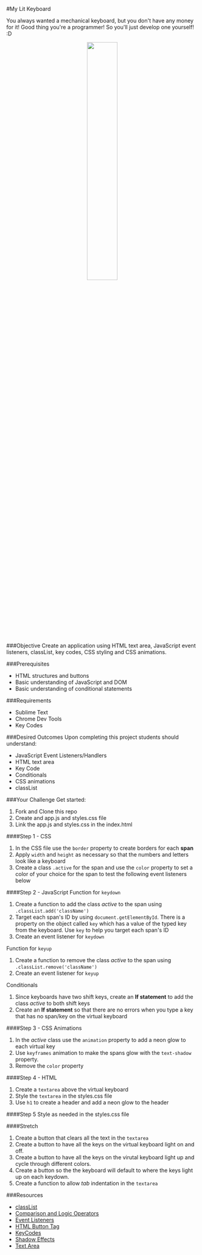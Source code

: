 #My Lit Keyboard

You always wanted a mechanical keyboard, but you don't have any money for it! Good thing you're a programmer! So you'll just develop one yourself! :D

<p align="center">
<img src="https://github.com/sogalutira/my-lit-keyboard/blob/master/keyboardtut.gif" width="40%" height="40%"></img></p>

###Objective
Create an application using HTML text area, JavaScript event listeners, classList, key codes, CSS styling and CSS animations.

###Prerequisites
* HTML structures and buttons
* Basic understanding of JavaScript and DOM
* Basic understanding of conditional statements

###Requirements
* Sublime Text
* Chrome Dev Tools
* Key Codes

###Desired Outcomes
Upon completing this project students should understand:
* JavaScript Event Listeners/Handlers
* HTML text area
* Key Code
* Conditionals
* CSS animations
* classList

###Your Challenge
Get started:

1. Fork and Clone this repo
2. Create and app.js and styles.css file
3. Link the app.js and styles.css in the index.html

####Step 1 - CSS
1. In the CSS file use the `border` property to create borders for each **span**
2. Apply `width` and `height` as necessary so that the numbers and letters look like a keyboard
3. Create a class `.active` for the span and use the `color` property to set a color of your choice for the span to test the following event listeners below

####Step 2 - JavaScript
Function for `keydown`

1. Create a function to add the class *active* to the span using `.classList.add('className')`
2. Target each span's ID by using `document.getElementById`. There is a property on the object called `key` which has a value of the typed key from the keyboard. Use `key` to help you target each span's ID
3. Create an event listener for `keydown`

Function for `keyup`

1. Create a function to remove the class *active* to the span using `.classList.remove('className')`
2. Create an event listener for `keyup`


Conditionals

1. Since keyboards have two shift keys, create an **If statement** to add the class *active* to both shift keys
2. Create an **If statement** so that there are no errors when you type a key that has no span/key on the virtual keyboard

####Step 3 - CSS Animations
1. In the *active* class use the `animation` property to add a neon glow to each virtual key
2. Use `keyframes` animation to make the spans glow with the `text-shadow` property.
2. Remove the `color` property

####Step 4 - HTML
1. Create a `textarea` above the virtual keyboard
2. Style the `textarea` in the styles.css file
3. Use `h1` to create a header and add a neon glow to the header

####Step 5
Style as needed in the styles.css file

####Stretch
1. Create a button that clears all the text in the `textarea`
2. Create a button to have all the keys on the virtual keyboard light on and off.
3. Create a button to have all the keys on the virutal keyboard light up and cycle through different colors.
4. Create a button so the the keyboard will default to where the keys light up on each keydown.
5. Create a function to allow *tab* indentation in the `textarea`


###Resources
* [classList](http://www.w3schools.com/jsref/prop_element_classlist.asp)
* [Comparison and Logic Operators](http://www.w3schools.com/js/js_comparisons.asp)
* [Event Listeners](http://www.w3schools.com/js/js_htmldom_eventlistener.asp)
* [HTML Button Tag](http://www.w3schools.com/tags/tag_button.asp)
* [KeyCodes](http://keycode.info/)
* [Shadow Effects](http://www.w3schools.com/css/css3_shadows.asp)
* [Text Area](http://www.w3schools.com/TAgs/tag_textarea.asp)